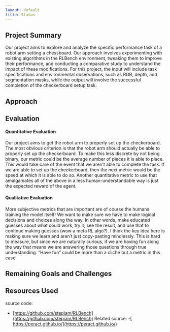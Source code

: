 ```yaml
---
layout: default
title: Status
---
```


## Project Summary
Our project aims to explore and analyze the specific performance task of a robot arm setting a chessboard. Our approach involves experimenting with existing algorithms in the RLBench environment, tweaking them to improve their performance, and conducting a comparative study to understand the impact of these modifications. For this project, the input will include task specifications and environmental observations, such as RGB, depth, and segmentation masks, while the output will involve the successful completion of the checkerboard setup task. 

## Approach


## Evaluation
#### Quantitative Evaluation
Our project aims to get the robot arm to properly set up the checkerboard. The most obvious criterion is that the robot arm should actually be able to properly set up the checkerboard. To make this less discrete by not being binary, our metric could be the average number of pieces it is able to place. This would take care of the event that we aren’t able to complete the task. If we are able to set up the checkerboard, then the next metric would be the speed at which it is able to do so. Another quantitative metric to use that amalgamates all of the above in a less human-understandable way is just the expected reward of the agent.

#### Qualitative Evaluation
More subjective metrics that are important are of course the humans training the model itself! We want to make sure we have to make logical decisions and choices along the way. In other words, make educated guesses about what could work, try it, see the result, and use that to continue making guesses (wow a meta RL algo?). I think the key idea here is making sure we learn and aren’t just copy-pasting mindlessly. This is hard to measure, but since we are naturally curious, if we are having fun along the way that means we are answering those questions through true understanding. “Have fun” could be more than a cliche but a metric in this case!

## Remaining Goals and Challenges

## Resources Used
source code:
- [https://github.com/stepjam/RLBench](https://github.com/stepjam/RLBench)
Related source:
-[ https://peract.github.io/](https://peract.github.io/)
  



